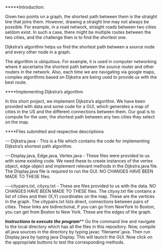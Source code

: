 
*****Introduction:

Given two points on a graph, the shortest path between them is the straight line that joins them. However, drawing a straight line may not always be possible. For example, in a road network, straight roads between two cities seldom exist. In such a case, there might be multiple routes between the two cities, and the challenge then is to find the shortest one.

Dijkstra’s algorithm helps us find the shortest path between a source node and every other node in a graph.

The algorithm is ubiquitous. For example, it is used in computer networking where it ascertains the shortest path between the source router and other routers in the network. Also, each time we are navigating via google maps, complex algorithms based on Dijkstra are being used to provide us with the best route. 


****Implementing Dijkstra’s algorithm

In this short project, we implement Dijkstra’s algorithm. We have been provided with data and some code for a GUI, which generates a map of cities in the US and the different connections between them. Our goal is to compute for the user, the shortest path between any two cities they select on the map.


****Files submitted and respective descriptions


---Dijkstra.java - This is a file which contains the code for implementing Dijkstra’s shortest path algorithm.

---Display.java, Edge.java, Vertex.java - These files were provided to us with some existing code. We need these to create instances of the vertex object, edge object and implement relevant methods in the Dijkstra.java file. The Display.java file is required to run the GUI. NO CHANGES HAVE BEEN MADE TO THESE files.

---citypairs.txt, cityxy.txt - These are files provided to us with the data. NO CHANGES HAVE BEEN MADE TO THESE files. The cityxy.txt file contains a list of cities and their (X,Y) coordinates on the map. These are the vertices in the graph. The citypairs.txt lists direct, connections between pairs of cities. These links are bidirectional, if you can go from NewYork to Boston, you can get from Boston to New York. These are the edges of the graph.


*****Instructions to execute the program*******
Go the command line and navigate to the local directory which has all the files in this repository. Now, compile all java sources in the directory by typing javac 'filename'.java. Then run Display.java by typing java Display. This will launch the GUI. Now click on the appropriate buttons to test the corresponding methods. 





